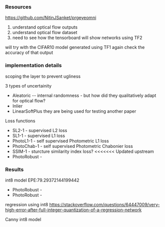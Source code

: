 
### Resources 
https://github.com/NitinJSanket/prgeyeomni


1. understand optical flow outputs
2. understand optical flow dataset
3. need to see how the tensorboard will show networks using TF2

will try with the CIFAR10 model generated using TF1 again
check the accuracy of that output


### implementation details
scoping the layer to prevent ugliness


3 types of uncertainity 
- Aleatoric -- internal randomness - but how did they qualitatively adapt for optical flow? 
- Inlier
- LinearSoftPlus
they are being used for testing another paper

Loss functions 
- SL2-1 - supervised L2 loss
- SL1-1 - supervised L1 loss
- PhotoL1-1 - self supervised Photometric L1 loss
- PhotoChab-1 - self supervised Photometric Chabonier loss
- SSIM-1 - sturcture similarity index loss? 
<<<<<<< Updated upstream
- PhotoRobust - 

### Results
int8 model EPE:79.29372144199442
- PhotoRobust - 
- PhotoRobust - 

regression using int8
https://stackoverflow.com/questions/64447009/very-high-error-after-full-integer-quantization-of-a-regression-network


Canny 
int8 model 